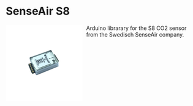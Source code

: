 # SenseAir S8

<img src="images/senseair-s8-lp-co2-sensor.jpg"
     alt="co2-sensor icon"
     style="width:200px; height:200px; float: left; margin-right: 10px;" />
Arduino librarary for the S8 CO2 sensor from the Swedisch SenseAir company.
 

